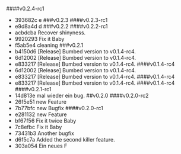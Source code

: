####v0.2.4-rc1
* 393682c e
###v0.2.3
####v0.2.3-rc1
* e9d8a4d d
###v0.2.2
####v0.2.2-rc1
* acbdcba Recover shinyness.
* 9920293 Fix it Baby
* f5ab5e4 cleaning
###v0.2.1
* b4150d6 [Release] Bumbed version to v0.1.4-rc4.
* 6d12002 [Release] Bumbed version to v0.1.4-rc4.
* e833217 [Release] Bumbed version to v0.1.4-rc4.
####v0.1.4-rc4
* 6d12002 [Release] Bumbed version to v0.1.4-rc4.
* e833217 [Release] Bumbed version to v0.1.4-rc4.
####v0.1.4-rc4
* e833217 [Release] Bumbed version to v0.1.4-rc4.
####v0.1.4-rc4
####v0.2.1-rc1
* 14d813e mal wieder ein bug.
##v0.2.0
####v0.2.0-rc2
* 26f5e51 new Feature
* 7b77bfc new Bugfix
####v0.2.0-rc1
* e281132 new Feature
* bf67f56 Fix it twice Baby
* 7c8efbc Fix it Baby
* 73431b3 Another bugfix
* d6f5c7a Added the second killer feature.
* 303a054 Ein neues F
